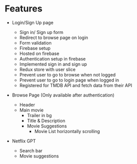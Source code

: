 # Features

- Login/Sign Up page

  - Sign in/ Sign up form
  - Redirect to browse page on login
  - Form validation
  - Firebase setup
  - Hosted on firebase
  - Authentication setup in firebase
  - Implemented sign in and sign up
  - Redux store with user slice
  - Prevent user to go to browse when not logged
  - Prevent user to go to login page when logged in
  - Registered for TMDB API and fetch data from their API

- Browse Page (Only available after authentication)

  - Header
  - Main movie
    - Trailer in bg
    - Title & Description
    - Movie Suggestions
      - Movie List horizontally scrolling

- Netflix GPT

  - Search bar
  - Movie suggestions
